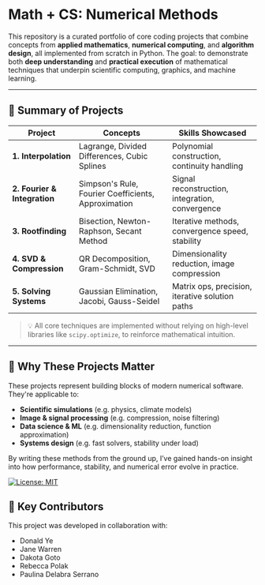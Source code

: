 # Math + CS: Numerical Methods 

This repository is a curated portfolio of core coding projects that combine concepts from **applied mathematics**, **numerical computing**, and **algorithm design**, all implemented from scratch in Python.
The goal: to demonstrate both **deep understanding** and **practical execution** of mathematical techniques that underpin scientific computing, graphics, and machine learning.

---

## 📌 Summary of Projects

| Project | Concepts | Skills Showcased |
|--------|----------|------------------|
| **1. Interpolation** | Lagrange, Divided Differences, Cubic Splines | Polynomial construction, continuity handling |
| **2. Fourier & Integration** | Simpson's Rule, Fourier Coefficients, Approximation | Signal reconstruction, integration, convergence |
| **3. Rootfinding** | Bisection, Newton-Raphson, Secant Method | Iterative methods, convergence speed, stability |
| **4. SVD & Compression** | QR Decomposition, Gram-Schmidt, SVD | Dimensionality reduction, image compression | 
| **5. Solving Systems** | Gaussian Elimination, Jacobi, Gauss-Seidel | Matrix ops, precision, iterative solution paths |

> 💡 All core techniques are implemented without relying on high-level libraries like `scipy.optimize`, to reinforce mathematical intuition.

---

## 🧪 Why These Projects Matter

These projects represent building blocks of modern numerical software. They're applicable to:

- **Scientific simulations** (e.g. physics, climate models)
- **Image & signal processing** (e.g. compression, noise filtering)
- **Data science & ML** (e.g. dimensionality reduction, function approximation)
- **Systems design** (e.g. fast solvers, stability under load)

By writing these methods from the ground up, I’ve gained hands-on insight into how performance, stability, and numerical error evolve in practice.

[![License: MIT](https://img.shields.io/badge/License-MIT-yellow.svg)](LICENSE)  

## 👥 Key Contributors

This project was developed in collaboration with:

- Donald Ye  
- Jane Warren  
- Dakota Goto  
- Rebecca Polak  
- Paulina Delabra Serrano
